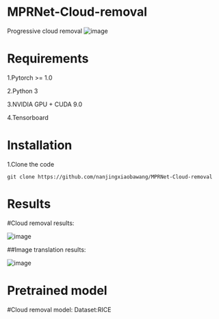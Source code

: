 # MPRNet-Cloud-removal
Progressive cloud removal
 ![image](https://github.com/zhangbaijin/MPRNet-Cloud-removal/blob/main/structure.PNG)
# Requirements
1.Pytorch >= 1.0

2.Python 3

3.NVIDIA GPU + CUDA 9.0

4.Tensorboard


# Installation

1.Clone the code


```
git clone https://github.com/nanjingxiaobawang/MPRNet-Cloud-removal
```
# Results
 #Cloud removal results:
 
 ![image](https://github.com/zhangbaijin/MPRNet-Cloud-removal/blob/main/148.png)
 
 ##Image translation results:
 
 ![image](https://github.com/zhangbaijin/MPRNet-Cloud-removal/blob/main/1.png)
 
 # Pretrained model 
 #Cloud removal model: 
 Dataset:RICE 
